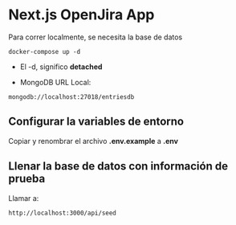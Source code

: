 # Next.js OpenJira App
Para correr localmente, se necesita la base de datos
```
docker-compose up -d
```

* El -d, significo __detached__

* MongoDB URL Local:
```
mongodb://localhost:27018/entriesdb
```

## Configurar la variables de entorno

Copiar y renombrar  el archivo __.env.example__ a __.env__

## Llenar la base de datos con información de prueba

Llamar a:
```
http://localhost:3000/api/seed
```
